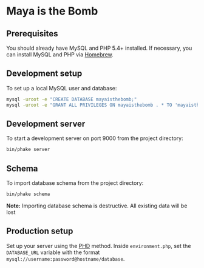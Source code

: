 # Maya is the Bomb

## Prerequisites

You should already have MySQL and PHP 5.4+ installed. If necessary, you can install MySQL and PHP via [Homebrew](http://brew.sh).

## Development setup

To set up a local MySQL user and database:

```sh
mysql -uroot -e "CREATE DATABASE mayaisthebomb;"
mysql -uroot -e "GRANT ALL PRIVILEGES ON mayaisthebomb . * TO 'mayaisthebomb'@'localhost';"
```

## Development server

To start a development server on port 9000 from the project directory:

```sh
bin/phake server
```

## Schema

To import database schema from the project directory:

```sh
bin/phake schema
```

**Note:** Importing database schema is destructive. All existing data will be lost

## Production setup

Set up your server using the [PHD](https://github.com/stephendavis89/PHD) method. Inside `environment.php`, set the `DATABASE_URL` variable with the format `mysql://username:password@hostname/database`.

